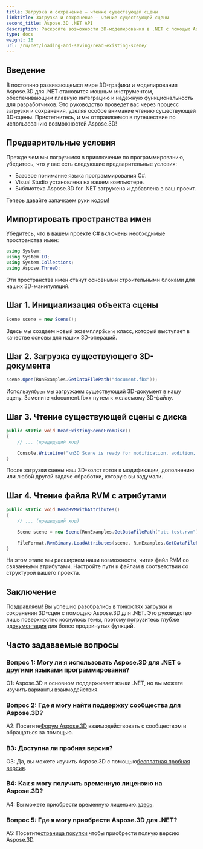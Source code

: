 ```yaml
---
title: Загрузка и сохранение — чтение существующей сцены
linktitle: Загрузка и сохранение — чтение существующей сцены
second_title: Aspose.3D .NET API
description: Раскройте возможности 3D-моделирования в .NET с помощью Aspose.3D. Загружайте, сохраняйте и манипулируйте сценами без особых усилий. Погрузитесь в мир безграничных возможностей.
type: docs
weight: 18
url: /ru/net/loading-and-saving/read-existing-scene/
---
```

## Введение

В постоянно развивающемся мире 3D-графики и моделирования Aspose.3D для .NET становится мощным инструментом, обеспечивающим плавную интеграцию и надежную функциональность для разработчиков. Это руководство проведет вас через процесс загрузки и сохранения, уделяя особое внимание чтению существующей 3D-сцены. Пристегнитесь, и мы отправляемся в путешествие по использованию возможностей Aspose.3D!

## Предварительные условия

Прежде чем мы погрузимся в приключение по программированию, убедитесь, что у вас есть следующие предварительные условия:

- Базовое понимание языка программирования C#.
- Visual Studio установлена на вашем компьютере.
- Библиотека Aspose.3D for .NET загружена и добавлена в ваш проект.

Теперь давайте запачкаем руки кодом!

## Импортировать пространства имен

Убедитесь, что в вашем проекте C# включены необходимые пространства имен:

```csharp
using System;
using System.IO;
using System.Collections;
using Aspose.ThreeD;
```

Эти пространства имен станут основными строительными блоками для наших 3D-манипуляций.

## Шаг 1. Инициализация объекта сцены

```csharp
Scene scene = new Scene();
```

 Здесь мы создаем новый экземпляр`Scene` класс, который выступает в качестве основы для наших 3D-операций.

## Шаг 2. Загрузка существующего 3D-документа

```csharp
scene.Open(RunExamples.GetDataFilePath("document.fbx"));
```

 Используя`Open` мы загружаем существующий 3D-документ в нашу сцену. Замените «document.fbx» путем к желаемому 3D-файлу.

## Шаг 3. Чтение существующей сцены с диска

```csharp
public static void ReadExistingSceneFromDisc()
{
    // ... (предыдущий код)

    Console.WriteLine("\n3D Scene is ready for modification, addition, or processing purposes.");
}
```

После загрузки сцены наш 3D-холст готов к модификации, дополнению или любой другой задаче обработки, которую вы задумали.

## Шаг 4. Чтение файла RVM с атрибутами

```csharp
public static void ReadRVMWithAttributes()
{
    // ... (предыдущий код)

    Scene scene = new Scene(RunExamples.GetDataFilePath("att-test.rvm"));

    FileFormat.RvmBinary.LoadAttributes(scene, RunExamples.GetDataFilePath("att-test.att"));
}
```

На этом этапе мы расширяем наши возможности, читая файл RVM со связанными атрибутами. Настройте пути к файлам в соответствии со структурой вашего проекта.

## Заключение

 Поздравляем! Вы успешно разобрались в тонкостях загрузки и сохранения 3D-сцен с помощью Aspose.3D для .NET. Это руководство лишь поверхностно коснулось темы, поэтому погрузитесь глубже в[документация](https://reference.aspose.com/3d/net/) для более продвинутых функций.

## Часто задаваемые вопросы

### Вопрос 1: Могу ли я использовать Aspose.3D для .NET с другими языками программирования?

О1: Aspose.3D в основном поддерживает языки .NET, но вы можете изучить варианты взаимодействия.

### Вопрос 2: Где я могу найти поддержку сообщества для Aspose.3D?

 A2: Посетите[Форум Aspose.3D](https://forum.aspose.com/c/3d/18) взаимодействовать с сообществом и обращаться за помощью.

### В3: Доступна ли пробная версия?

 О3: Да, вы можете изучить Aspose.3D с помощью[бесплатная пробная версия](https://releases.aspose.com/).

### В4: Как я могу получить временную лицензию на Aspose.3D?

 A4: Вы можете приобрести временную лицензию.[здесь](https://purchase.aspose.com/temporary-license/).

### Вопрос 5: Где я могу приобрести Aspose.3D для .NET?

 A5: Посетите[страница покупки](https://purchase.aspose.com/buy) чтобы приобрести полную версию Aspose.3D.